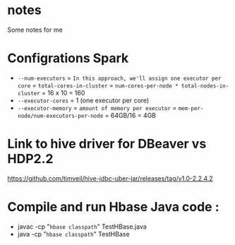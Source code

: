 # notes
Some notes for me
# Configrations Spark
- `--num-executors` = `In this approach, we'll assign one executor per core`
                    = `total-cores-in-cluster`
                    = `num-cores-per-node * total-nodes-in-cluster` 
                    = 16 x 10 = 160
- `--executor-cores`  = 1 (one executor per core)
- `--executor-memory` = `amount of memory per executor`
                      = `mem-per-node/num-executors-per-node`
                      = 64GB/16 = 4GB
                      
# Link to hive driver for DBeaver vs HDP2.2 
https://github.com/timveil/hive-jdbc-uber-jar/releases/tag/v1.0-2.2.4.2

# Compile and run Hbase Java code :

- javac -cp "`hbase classpath`" TestHBase.java 
- java -cp "`hbase classpath`" TestHBase
